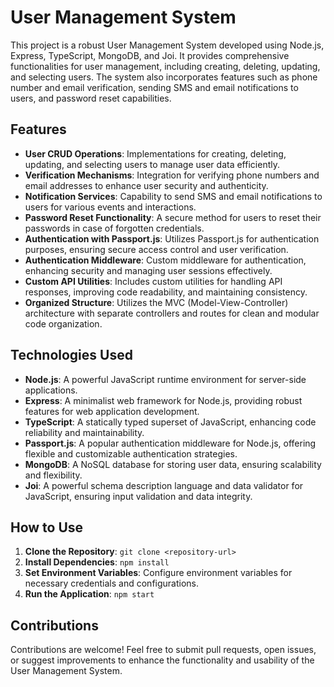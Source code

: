 # User Management System

This project is a robust User Management System developed using Node.js, Express, TypeScript, MongoDB, and Joi. It provides comprehensive functionalities for user management, including creating, deleting, updating, and selecting users. The system also incorporates features such as phone number and email verification, sending SMS and email notifications to users, and password reset capabilities.

## Features

- **User CRUD Operations**: Implementations for creating, deleting, updating, and selecting users to manage user data efficiently.
- **Verification Mechanisms**: Integration for verifying phone numbers and email addresses to enhance user security and authenticity.
- **Notification Services**: Capability to send SMS and email notifications to users for various events and interactions.
- **Password Reset Functionality**: A secure method for users to reset their passwords in case of forgotten credentials.
- **Authentication with Passport.js**: Utilizes Passport.js for authentication purposes, ensuring secure access control and user verification.
- **Authentication Middleware**: Custom middleware for authentication, enhancing security and managing user sessions effectively.
- **Custom API Utilities**: Includes custom utilities for handling API responses, improving code readability, and maintaining consistency.
- **Organized Structure**: Utilizes the MVC (Model-View-Controller) architecture with separate controllers and routes for clean and modular code organization.

## Technologies Used

- **Node.js**: A powerful JavaScript runtime environment for server-side applications.
- **Express**: A minimalist web framework for Node.js, providing robust features for web application development.
- **TypeScript**: A statically typed superset of JavaScript, enhancing code reliability and maintainability.
- **Passport.js**: A popular authentication middleware for Node.js, offering flexible and customizable authentication strategies.
- **MongoDB**: A NoSQL database for storing user data, ensuring scalability and flexibility.
- **Joi**: A powerful schema description language and data validator for JavaScript, ensuring input validation and data integrity.

## How to Use

1. **Clone the Repository**: `git clone <repository-url>`
2. **Install Dependencies**: `npm install`
3. **Set Environment Variables**: Configure environment variables for necessary credentials and configurations.
4. **Run the Application**: `npm start`

## Contributions

Contributions are welcome! Feel free to submit pull requests, open issues, or suggest improvements to enhance the functionality and usability of the User Management System.
